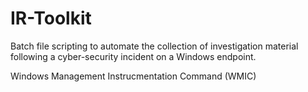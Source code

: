 # IR-Toolkit
Batch file scripting to automate the collection of investigation material following a cyber-security incident on a Windows endpoint.

Windows Management Instrucmentation Command (WMIC)
